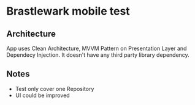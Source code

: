 # Brastlewark mobile test

## Architecture
App uses Clean Architecture, MVVM Pattern on Presentation Layer and Dependecy Injection. It doesn't have any third party library dependency.

## Notes
* Test only cover one Repository
* UI could be improved

